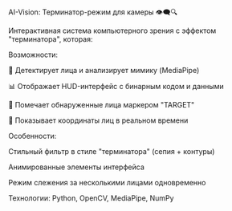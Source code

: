 AI-Vision: Терминатор-режим для камеры 👁️‍🗨️🔍

Интерактивная система компьютерного зрения с эффектом "терминатора", которая:

Возможности:

🔎 Детектирует лица и анализирует мимику (MediaPipe)

📊 Отображает HUD-интерфейс с бинарным кодом и данными

🎯 Помечает обнаруженные лица маркером "TARGET"

📍 Показывает координаты лиц в реальном времени

Особенности:

Стильный фильтр в стиле "терминатора" (сепия + контуры)

Анимированные элементы интерфейса

Режим слежения за несколькими лицами одновременно

Технологии: Python, OpenCV, MediaPipe, NumPy
